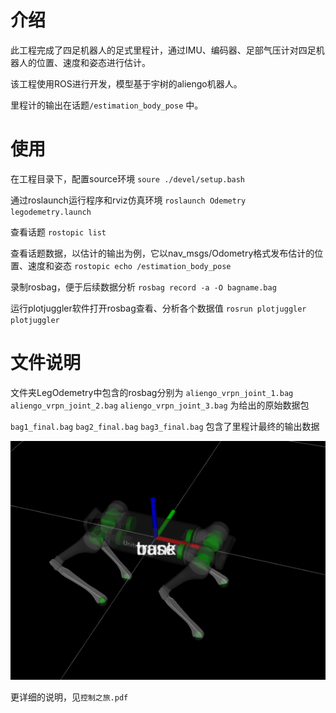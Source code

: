 <!--
 * @Author: Xiawenlong-bug 2473833028@qq.com
 * @Date: 2023-07-31 16:14:31
 * @LastEditors: Xiawenlong-bug 2473833028@qq.com
 * @LastEditTime: 2024-06-30 09:47:42
 * @FilePath: /LegOdemetry/ReadMe.md
 * @Description: 这是默认设置,请设置`customMade`, 打开koroFileHeader查看配置 进行设置: https://github.com/OBKoro1/koro1FileHeader/wiki/%E9%85%8D%E7%BD%AE
-->
# 介绍
此工程完成了四足机器人的足式里程计，通过IMU、编码器、足部气压计对四足机器人的位置、速度和姿态进行估计。

该工程使用ROS进行开发，模型基于宇树的aliengo机器人。

里程计的输出在话题`/estimation_body_pose`  中。
# 使用
在工程目录下，配置source环境
`soure ./devel/setup.bash`


通过roslaunch运行程序和rviz仿真环境
`roslaunch Odemetry legodemetry.launch`


 查看话题
`rostopic list`


查看话题数据，以估计的输出为例，它以nav_msgs/Odometry格式发布估计的位置、速度和姿态
`rostopic echo /estimation_body_pose `

录制rosbag，便于后续数据分析
`rosbag record -a -O bagname.bag` 

运行plotjuggler软件打开rosbag查看、分析各个数据值
`rosrun plotjuggler plotjuggler`
# 文件说明
文件夹LegOdemetry中包含的rosbag分别为
`aliengo_vrpn_joint_1.bag` `aliengo_vrpn_joint_2.bag` `aliengo_vrpn_joint_3.bag` 为给出的原始数据包

`bag1_final.bag` `bag2_final.bag` `bag3_final.bag` 包含了里程计最终的输出数据

![Alt text](/picture/aliengo.png)

更详细的说明，见`控制之旅.pdf`
